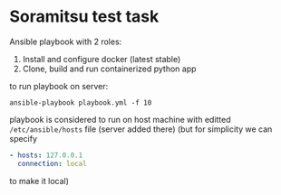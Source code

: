 # Soramitsu test task

Ansible playbook with 2 roles:
1. Install and configure docker (latest stable)
2. Clone, build and run containerized python app 


to run playbook on server:

```shell
ansible-playbook playbook.yml -f 10
```

playbook is considered to run on host machine with editted ```/etc/ansible/hosts``` file (server added there) 
(but for simplicity we can specify 
```yml
- hosts: 127.0.0.1
  connection: local
```
to make it local)
